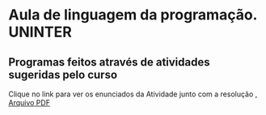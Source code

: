 # Aula de linguagem da programação. UNINTER
<h2> Programas feitos através de atividades sugeridas pelo curso  </h2>

Clique no link para ver os enunciados da Atividade junto com a resolução
<a href="https://github.com/arnaldorocha/AtividadeUNINTER/blob/main/trabalho%20de%20logica%20de%20programacao%20e%20algoritimos.pdf">, Arquivo PDF </a>

